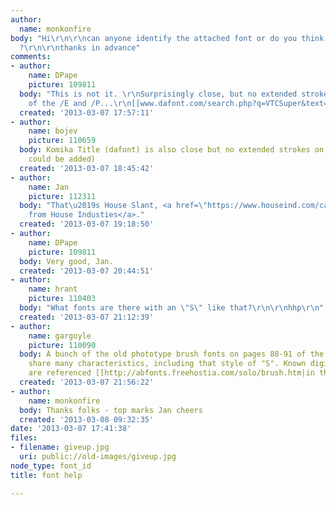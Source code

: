 ```yaml
---
author:
  name: monkonfire
body: "Hi\r\n\r\ncan anyone identify the attached font or do you think it is bespoke
  ?\r\n\r\nthanks in advance"
comments:
- author:
    name: DPape
    picture: 109811
  body: "This is not it. \r\nSurprisingly close, but no extended strokes on the tops
    of the /E and /P...\r\n[[www.dafont.com/search.php?q=VTCSuper&text=GIVE UP!]][img:sites/default/files/old-images/give1_6160.jpg]"
  created: '2013-03-07 17:57:11'
- author:
    name: bojev
    picture: 110659
  body: Komika Title (dafont) is also close but no extended strokes on E and P (those
    could be added)
  created: '2013-03-07 18:45:42'
- author:
    name: Jan
    picture: 112311
  body: "That\u2019s House Slant, <a href=\"https://www.houseind.com/catalog/\">free
    from House Industies</a>."
  created: '2013-03-07 19:18:50'
- author:
    name: DPape
    picture: 109811
  body: Very good, Jan.
  created: '2013-03-07 20:44:51'
- author:
    name: hrant
    picture: 110403
  body: "What fonts are there with an \"S\" like that?\r\n\r\nhhp\r\n"
  created: '2013-03-07 21:12:39'
- author:
    name: gargoyle
    picture: 110090
  body: A bunch of the old phototype brush fonts on pages 88-91 of the Solotype Catalog
    share many characteristics, including that style of "S". Known digital versions
    are referenced [[http://abfonts.freehostia.com/solo/brush.htm|in the Solopedia]].
  created: '2013-03-07 21:56:22'
- author:
    name: monkonfire
  body: Thanks folks - top marks Jan cheers
  created: '2013-03-08 09:32:35'
date: '2013-03-07 17:41:38'
files:
- filename: giveup.jpg
  uri: public://old-images/giveup.jpg
node_type: font_id
title: font help

---
```

